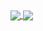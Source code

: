 <a href="https://github.com/anuraghazra/github-readme-stats">
  <img align="center" src="https://github-readme-stats.vercel.app/api/?username=venraij&repo=github-readme-stats&count_private=true&show_icons=true&theme=radical" />
</a>
<a href="https://github.com/anuraghazra/github-readme-stats">
  <img align="center" src="https://github-readme-stats.vercel.app/api/top-langs/?username=venraij&repo=github-readme-stats&layout=compact" />
</a>
